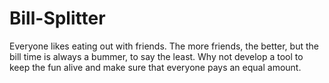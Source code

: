 # Bill-Splitter
Everyone likes eating out with friends. The more friends, the better, but the bill time is always a bummer, to say the least. Why not develop a tool to keep the fun alive and make sure that everyone pays an equal amount.
